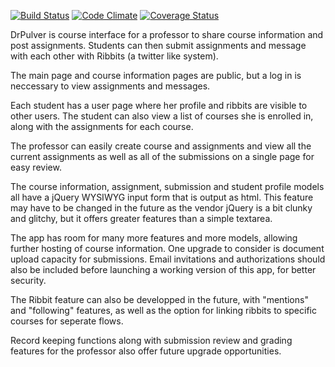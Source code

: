 [![Build Status](https://travis-ci.org/carojane/drpulver.svg?branch=master)](https://travis-ci.org/carojane/drpulver) [![Code Climate](https://codeclimate.com/github/carojane/drpulver.png)](https://codeclimate.com/github/carojane/drpulver) [![Coverage Status](https://coveralls.io/repos/carojane/drpulver/badge.png)](https://coveralls.io/r/carojane/drpulver)


DrPulver is course interface for a professor to share course information and post assignments. Students can then submit assignments and message with each other with Ribbits (a twitter like system).

The main page and course information pages are public, but a log in is neccessary to view assignments and messages.

Each student has a user page where her profile and ribbits are visible to other users. The student can also view a list of courses she is enrolled in, along with the assignments for each course.

The professor can easily create course and assignments and view all the current assignments as well as all of the submissions on a single page for easy review.

The course information, assignment, submission and student profile models all have a jQuery WYSIWYG input form that is output as html. This feature may have to be changed in the future as the vendor jQuery is a bit clunky and glitchy, but it offers greater features than a simple textarea.

The app has room for many more features and more models, allowing further hosting of course information. One upgrade to consider is document upload capacity for submissions. Email invitations and authorizations should also be included before launching a working version of this app, for better security.

The Ribbit feature can also be developped in the future, with "mentions" and "following" features, as well as the option for linking ribbits to specific courses for seperate flows.

Record keeping functions along with submission review and grading features for the professor also offer future upgrade opportunities.
